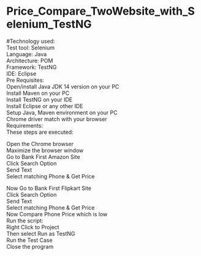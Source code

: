 # Price_Compare_TwoWebsite_with_Selenium_TestNG

#Technology used: <br />
Test tool: Selenium <br />
Language: Java <br />
Architecture: POM <br />
Framework: TestNG<br />
IDE: Eclipse<br />
Pre Requisites:<br />
Open/install Java JDK 14 version on your PC<br />
Install Maven on your PC<br />
Install TestNG on your IDE<br />
Install Eclipse or any other IDE<br />
Setup Java, Maven environment on your PC<br />
Chrome driver match with your browser<br />
Requirements:<br />
These steps are executed:<br />

Open the Chrome browser<br />
Maximize the browser window<br />
Go to Bank First Amazon Site<br />
Click Search Option<br />
Send Text<br />
Select matching Phone & Get Price <br />

Now Go to Bank First Flipkart Site<br />
Click Search Option<br />
Send Text<br />
Select matching Phone & Get Price <br />
Now Compare Phone Price which is low<br />
Run the script:<br />
Right Click to Project<br />
Then select Run as TestNG<br />
Run the Test Case<br />
Close the program
